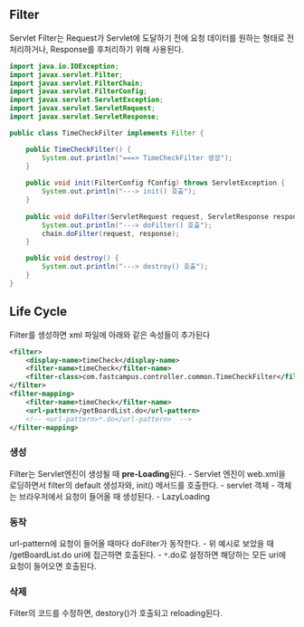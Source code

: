 ## Filter

Servlet Filter는 Request가 Servlet에 도달하기 전에 요청 데이터를 원하는 형태로 전처리하거나, Response를 후처리하기 위해 사용된다.

```java
import java.io.IOException;
import javax.servlet.Filter;
import javax.servlet.FilterChain;
import javax.servlet.FilterConfig;
import javax.servlet.ServletException;
import javax.servlet.ServletRequest;
import javax.servlet.ServletResponse;

public class TimeCheckFilter implements Filter {

    public TimeCheckFilter() {
    	System.out.println("===> TimeCheckFilter 생성");
    }
  
	public void init(FilterConfig fConfig) throws ServletException {
		System.out.println("---> init() 호출");
	}
	
	public void doFilter(ServletRequest request, ServletResponse response, FilterChain chain) throws IOException, ServletException {
		System.out.println("---> doFilter() 호출");
		chain.doFilter(request, response);   
	}

	public void destroy() {
		System.out.println("---> destroy() 호출");
	}
}

```

## Life Cycle

Filter를 생성하면 xml 파일에 아래와 같은 속성들이 추가된다
```xml
<filter>
	<display-name>timeCheck</display-name>
	<filter-name>timeCheck</filter-name>
	<filter-class>com.fastcampus.controller.common.TimeCheckFilter</filter-class>
</filter>
<filter-mapping>
	<filter-name>timeCheck</filter-name>
	<url-pattern>/getBoardList.do</url-pattern>
	<!-- <url-pattern>*.do</url-pattern>  -->
</filter-mapping>
```

### 생성
Filter는 Servlet엔진이 생성될 때 **pre-Loading**된다.
	- Servlet 엔진이 web.xml을 로딩하면서 filter의 default 생성자와, init() 메서드를 호출한다.
	- servlet 객체
		- 객체는 브라우저에서 요청이 들어올 때 생성된다.
		-  LazyLoading

### 동작
url-pattern에 요청이 들어올 때마다 doFilter가 동작한다.
	- 위 예시로 보았을 때 /getBoardList.do uri에 접근하면 호출된다.
	- `*`.do로 설정하면 해당하는 모든 uri에 요청이 들어오면 호출된다.

### 삭제
Filter의 코드를 수정하면, destory()가 호출되고 reloading된다.


